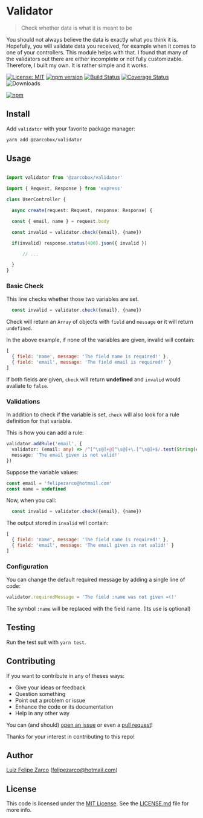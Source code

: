 # Validator

> Check whether data is what it is meant to be

You should not always believe the data is exactly what you think it is. Hopefully, you will validate data you received, for example when it comes to one of your controllers. This module helps with that. I found that many of the validators out there are either incomplete or not fully customizable. Therefore, I built my own. It is rather simple and it works.

[![License: MIT](https://img.shields.io/badge/License-MIT-blue.svg)](https://opensouvalidatore.org/licenses/MIT) [![npm version](https://badge.fury.io/js/%40zarcobox%2Fvalidator.svg)](https://badge.fury.io/js/%40zarcobox%2Fvalidator) [![Build Status](https://travis-ci.org/zarcobox/validator.svg?branch=master)](https://travis-ci.org/zarcobox/validator) [![Coverage Status](https://coveralls.io/repos/github/zarcobox/validator/badge.svg?branch=master)](https://coveralls.io/github/zarcobox/validator?branch=master)  ![Downloads](https://img.shields.io/npm/dw/@zarcobox/validator)

[![npm](https://nodei.co/npm/@zarcobox/validator.png)](https://www.npmjs.com/package/@zarcobox/validator)

## Install

Add `validator` with your favorite package manager:

```bash
yarn add @zarcobox/validator
```

## Usage

```typescript

import validator from '@zarcobox/validator'

import { Request, Response } from 'express'

class UserController {

  async create(request: Request, response: Response) {

  const { email, name } = request.body

  const invalid = validator.check({email}, {name})

  if(invalid) response.status(400).json({ invalid })

      // ...

  }
}

```

### Basic Check

This line checks whether those two variables are set.

```javascript
  const invalid = validator.check({email}, {name})
```

Check will return an `Array` of objects with `field` and `message` **or** it will return `undefined`.

In the above example, if none of the variables are given, invalid will contain:

```javascript
[
  { field: 'name', message: 'The field name is required!' },
  { field: 'email', message: 'The field email is required!' }
]
```

If both fields are given, `check` will return **undefined** and `invalid` would avaliate to `false`.

### Validations

In addition to check if the variable is set, `check` will also look for a rule definition for that variable.

This is how you can add a rule:

```typescript
validator.addRule('email', {
  validator: (email: any) => /^[^\s@]+@[^\s@]+\.[^\s@]+$/.test(String(email)), 
  message: 'The email given is not valid!'
})
```

Suppose the variable values:

```javascript
const email = 'felipezarco@hotmail.com'
const name = undefined
```

Now, when you call:

```javascript
  const invalid = validator.check({email}, {name})
```

The output stored in `invalid` will contain:

```javascript
[
  { field: 'name', message: 'The field name is required!' },
  { field: 'email', message: 'The email given is not valid!' }
]
```

### Configuration

You can change the default required message by adding a single line of code:

```javascript
validator.requiredMessage = 'The field :name was not given =(!'
```

The symbol `:name` will be replaced with the field name. (Its use is optional)

## Testing

Run the test suit with `yarn test`.

## Contributing

If you want to contribute in any of theses ways:

- Give your ideas or feedback
- Question something
- Point out a problem or issue
- Enhance the code or its documentation
- Help in any other way

You can (and should) [open an issue](https://github.com/zarcobox/validator/issues/new) or even a [pull request](https://github.com/zarcobox/validator/compare)!

Thanks for your interest in contributing to this repo!

## Author

[Luiz Felipe Zarco](https://github.com/felipezarco) (felipezarco@hotmail.com)

## License

This code is licensed under the [MIT License](https://github.com/zarcobox/validator/blob/master/LICENSE.md). See the [LICENSE.md](https://github.com/zarcobox/validator/blob/master/LICENSE.md) file for more info.
